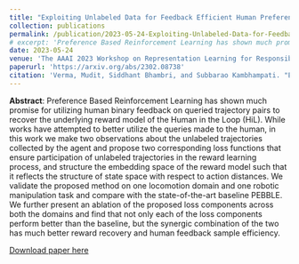 ```yaml
---
title: "Exploiting Unlabeled Data for Feedback Efficient Human Preference based Reinforcement Learning"
collection: publications
permalink: /publication/2023-05-24-Exploiting-Unlabeled-Data-for-Feedback-Efficient-Human-Preference-based-Reinforcement-Learning
# excerpt: 'Preference Based Reinforcement Learning has shown much promise for utilizing human binary feedback on queried trajectory pairs to recover the underlying reward model of the Human in the Loop (HiL). While works have attempted to better utilize the queries made to the human, in this work we make two observations about the unlabeled trajectories collected by the agent and propose two corresponding loss functions that ensure participation of unlabeled trajectories in the reward learning process, and structure the embedding space of the reward model such that it reflects the structure of state space with respect to action distances. We validate the proposed method on one locomotion domain and one robotic manipulation task and compare with the state-of-the-art baseline PEBBLE. We further present an ablation of the proposed loss components across both the domains and find that not only each of the loss components perform better than the baseline, but the synergic combination of the two has much better reward recovery and human feedback sample efficiency.'
date: 2023-05-24
venue: 'The AAAI 2023 Workshop on Representation Learning for Responsible Human-Centric AI (R2HCAI), and ICML 2023 - Many Facets of Preference Learning Workshop'
paperurl: 'https://arxiv.org/abs/2302.08738'
citation: 'Verma, Mudit, Siddhant Bhambri, and Subbarao Kambhampati. "Exploiting Unlabeled Data for Feedback Efficient Human Preference based Reinforcement Learning." arXiv preprint arXiv:2302.08738 (2023).'
---
```

**Abstract**: Preference Based Reinforcement Learning has shown much promise for utilizing human binary feedback on queried trajectory pairs to recover the underlying reward model of the Human in the Loop (HiL). While works have attempted to better utilize the queries made to the human, in this work we make two observations about the unlabeled trajectories collected by the agent and propose two corresponding loss functions that ensure participation of unlabeled trajectories in the reward learning process, and structure the embedding space of the reward model such that it reflects the structure of state space with respect to action distances. We validate the proposed method on one locomotion domain and one robotic manipulation task and compare with the state-of-the-art baseline PEBBLE. We further present an ablation of the proposed loss components across both the domains and find that not only each of the loss components perform better than the baseline, but the synergic combination of the two has much better reward recovery and human feedback sample efficiency.

[Download paper here](https://github.com/sbhambr1/siddhantbhambri.github.io/raw/master/files/Contrastively%20Learning%20Visual%20Attention%20as%20Affordance%20Cues%20from%20Demonstrations%20for%20Robotic%20Grasping.pdf)

<!-- Recommended citation: Y. Zha, S. Bhambri and L. Guan, "Contrastively Learning Visual Attention as Affordance Cues from Demonstrations for Robotic Grasping," 2021 IEEE/RSJ International Conference on Intelligent Robots and Systems (IROS), 2021, pp. 7835-7842, doi: 10.1109/IROS51168.2021.9636760. -->